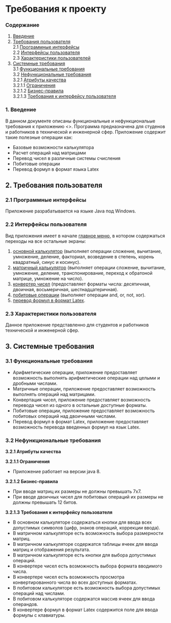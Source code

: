 # Требования к проекту

### Содержание
1. [Введение](#1)
2. [Требования пользователя](#2) <br>
2.1 [Программные интерфейсы](#2.1) <br>
2.2 [Интерфейсы пользователя](#2.2) <br>
2.3 [Характеристики пользователей](#2.3)<br>
3. [Системные требования](#3)<br>
3.1 [Функциональные требования](#3.1)<br> 
3.2 [Нефункциональные требования](#3.2)<br>
3.2.1 [Атрибуты качества](#3.2.1)<br>
3.2.1.1 [Ограничения](#3.2.1.1)<br>
3.2.1.2 [Бизнес-правила](#3.2.1.2)<br>
3.2.1.3 [Требования к интерфейсу пользователя](#3.2.1.3)<br>


### 1. Введение <a name="1"></a>
В данном документе описаны функциональные и нефункциональые требования к приложению <<Calculator>>.
Программа предназначена для студенов и работников в технической и инженерной сфер.
Приложение содержит такие полезные операции как:
* Базовые возможности калькулятора
* Расчет операций над матрицами
* Перевод чисел в различные системы счисления
* Побитовые операции
* Перевод формул в формат языка Latex
  

## 2. Требования пользователя <a name="2"></a>

### 2.1 Программные интерфейсы <a name="2.1"></a>
Приложение разрабатывается на языке Java под Windows.

### 2.2 Интерфейсы пользователя <a name="2.2"></a>
Вид приложения имеет в начале [главное меню](https://github.com/MilenaVysotskaya650502/Calculator/blob/master/Documentation/mockups/start_menu.png), в котором содержаться переходы на все остальные экраны: 
1. [основной калькулятор](https://github.com/MilenaVysotskaya650502/Calculator/blob/master/Documentation/mockups/common_calculator.png) (выполняет операции сложение, вычитание, умножение, деление, факториал, возведение в степень, корень квадратный, синус и косинус).
2. [матричный калькулятор](https://github.com/MilenaVysotskaya650502/Calculator/blob/master/Documentation/mockups/matrix_calculator.png) (выполняет операции сложение, вычитание, умножение, деление, транспонирование, переход к обратоной матрице, умножение на число).
3. [конвертер чисел](https://github.com/MilenaVysotskaya650502/Calculator/blob/master/Documentation/mockups/number_converter.png) (предоставляет форматы числа: десятичная, двоичная, восьмеричная, шестнадцатеричная).
4. [побитовые операции](https://github.com/MilenaVysotskaya650502/Calculator/blob/master/Documentation/mockups/bit_operations.png) (выполняет операции and, or, not, xor).
5. [перевод формул в формат Latex](https://github.com/MilenaVysotskaya650502/Calculator/blob/master/Documentation/mockups/Latex_formulas.png).

### 2.3 Характеристики пользователя <a name="2.3"></a>
Данное приложение представленно для студентов и работников технической и инженерной сфер.

## 3. Системные требования <a name="3"></a>

### 3.1 Функциональные требования <a name="3.1"></a>
* Арифметические операции, приложение предоставляет возможность выполнять арифметические операции над целыми и дробными числами.
* Матричные операции, приложение предоставляет возможность выполнять операций над матрицами.
* Конвертация чиcел, приложение предоставляет возможность перевода чисел из одного в остальные доступные форматы.
* Побитовые операции, приложение предоставляет возможность побитовых операций над двоичными числами.
* Перевод формул в формат Latex, приложение предоставляет возможность перевода введенных формул на язык Latex.

### 3.2 Нефункциональные требования <a name="3.2"></a>

**3.2.1 Атрибуты качества<a name="3.2.1"></a>**

**3.2.1.1 Ограничения <a name="3.2.1.1"></a>**
* Приложение работает на версии java 8.

**3.2.1.2 Бизнес-правила <a name="3.2.1.2"></a>**
* При вводе матриц их размеры не должны превышать 7х7.
* При вводе двоичных чисел для побитовых операций их размеры не должны превышать 12 битов.

**3.2.1.3 Требования к интерфейсу пользователя <a name="3.2.1.3"></a>**
* В основном калькуляторе содержаться кнопки для ввода всех допустимых символов (цифр, знаков операций, коррекции ввода).
* В матричном калькуляторе есть возможность выбора размерности матриц.
* В матричном калькуляторе содержатся таблицы ячеек для ввода матриц и отображения результата. 
* В матричном калькуляторе есть кнопки для выбора допустимых операций.
* В конвертере чисел есть возможность выбора формата вводимого числа. 
* В конвертере чисел есть возможность просмотра конвертированного числа во всех доступных форматах.
* В побитовом калькуляторе есть возможность выбора допустимых операций над числами. 
* В побитовом калькуляторе содержатся массив ячеек для ввода операндов.
* В конвертере формул в формат Latex содержится поле для ввода формулы с клавиатуры.


